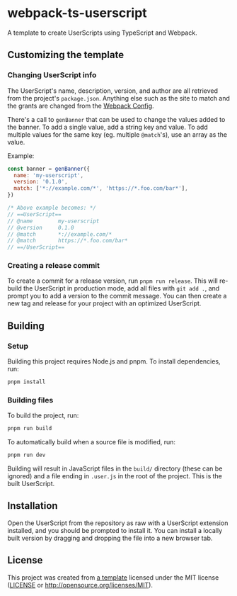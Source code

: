 # webpack-ts-userscript

A template to create UserScripts using TypeScript and Webpack.

<!-- Info on how to use the template -->

## Customizing the template

### Changing UserScript info

The UserScript's name, description, version, and author are all retrieved from the project's `package.json`.
Anything else such as the site to match and the grants are changed from the [Webpack Config].

There's a call to `genBanner` that can be used to change the values added to the banner.
To add a single value, add a string key and value. To add multiple values for
the same key (eg. multiple `@match`'s), use an array as the value.

Example:

```javascript
const banner = genBanner({
  name: 'my-userscript',
  version: '0.1.0',
  match: ['*://example.com/*', 'https://*.foo.com/bar*'],
})

/* Above example becomes: */
// ==UserScript==
// @name        my-userscript
// @version     0.1.0
// @match       *://example.com/*
// @match       https://*.foo.com/bar*
// ==/UserScript==
```

### Creating a release commit

To create a commit for a release version, run `pnpm run release`.
This will re-build the UserScript in production mode, add all files with `git add .`,
and prompt you to add a version to the commit message.
You can then create a new tag and release for your project with an optimized UserScript.

<!-- These instructions can be updated to fit your project's requirements -->

## Building

### Setup

Building this project requires Node.js and pnpm.
To install dependencies, run:

```sh
pnpm install
```

### Building files

To build the project, run:

```sh
pnpm run build
```

To automatically build when a source file is modified, run:

```sh
pnpm run dev
```

Building will result in JavaScript files in the `build/` directory (these can be ignored)
and a file ending in `.user.js` in the root of the project.
This is the built UserScript.

## Installation

Open the UserScript from the repository as raw with a UserScript extension installed,
and you should be prompted to install it. You can install a locally built version
by dragging and dropping the file into a new browser tab.

## License

This project was created from [a template](https://gitlab.com/MysteryBlokHed/webpack-ts-userscript)
licensed under the MIT license
([LICENSE](https://gitlab.com/MysteryBlokHed/webpack-ts-userscript/-/blob/main/LICENSE)
or <http://opensource.org/licenses/MIT>).

[webpack config]: webpack.config.js
